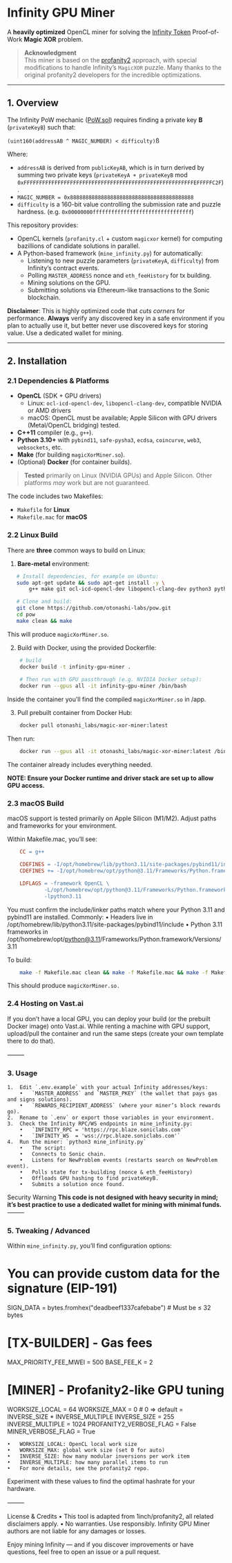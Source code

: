 # Infinity GPU Miner

A **heavily optimized** OpenCL miner for solving the [Infinity Token](https://github.com/8finity-xyz/protocol) Proof-of-Work **Magic XOR** problem.  

> **Acknowledgment**  
> This miner is based on the [profanity2](https://github.com/1inch/profanity2) approach, with special modifications to handle Infinity’s `MagicXOR` puzzle. Many thanks to the original profanity2 developers for the incredible optimizations.

---

## 1. Overview

The Infinity PoW mechanic ([PoW.sol](https://github.com/8finity-xyz/protocol/blob/main/contracts/PoW.sol)) requires finding a private key **B** (`privateKeyB`) such that:

`(uint160(addressAB ^ MAGIC_NUMBER) < difficulty)`ß

Where:
- `addressAB` is derived from `publicKeyAB`, which is in turn derived by summing two private keys (`privateKeyA + privateKeyB` mod `0xFFFFFFFFFFFFFFFFFFFFFFFFFFFFFFFFFFFFFFFFFFFFFFFFFFFFFFFEFFFFFC2F`).
- `MAGIC_NUMBER = 0x8888888888888888888888888888888888888888`
- `difficulty` is a 160-bit value controlling the submission rate and puzzle hardness. (e.g. `0x00000000ffffffffffffffffffffffffffffffff`)

This repository provides:
- OpenCL kernels (`profanity.cl` + custom `magicxor` kernel) for computing bazillions of candidate solutions in parallel.
- A Python-based framework (`mine_infinity.py`) for automatically:
  - Listening to new puzzle parameters (`privateKeyA`, `difficulty`) from Infinity’s contract events.
  - Polling `MASTER_ADDRESS` nonce and `eth_feeHistory` for tx building.
  - Mining solutions on the GPU.
  - Submitting solutions via Ethereum-like transactions to the Sonic blockchain.

**Disclaimer**: This is highly optimized code that *cuts corners* for performance. **Always** verify any discovered key in a safe environment if you plan to actually use it, but better never use discovered keys for storing value. Use a dedicated wallet for mining.

---

## 2. Installation

### 2.1 Dependencies & Platforms

- **OpenCL** (SDK + GPU drivers)  
  - Linux: `ocl-icd-opencl-dev`, `libopencl-clang-dev`, compatible NVIDIA or AMD drivers
  - macOS: OpenCL must be available; Apple Silicon with GPU drivers (Metal/OpenCL bridging) tested.
- **C++11** compiler (e.g., `g++`).
- **Python 3.10+** with `pybind11`, `safe-pysha3`, `ecdsa`, `coincurve`, `web3`, `websockets`, etc.
- **Make** (for building `magicXorMiner.so`).
- (Optional) **Docker** (for container builds).

> **Tested** primarily on Linux (NVIDIA GPUs) and Apple Silicon. Other platforms *may* work but are not guaranteed.

The code includes two Makefiles:
- `Makefile` for **Linux**
- `Makefile.mac` for **macOS**  

### 2.2 Linux Build

There are **three** common ways to build on Linux:

1. **Bare-metal** environment:
```bash
   # Install dependencies, for example on Ubuntu:
   sudo apt-get update && sudo apt-get install -y \
       g++ make git ocl-icd-opencl-dev libopencl-clang-dev python3 python3-pip

   # Clone and build:
   git clone https://github.com/otonashi-labs/pow.git
   cd pow
   make clean && make
```

This will produce `magicXorMiner.so`.

2. Build with Docker, using the provided Dockerfile:
```bash
    # build
    docker build -t infinity-gpu-miner .
    
    # Then run with GPU passthrough (e.g. NVIDIA Docker setup):
    docker run --gpus all -it infinity-gpu-miner /bin/bash
 ```

Inside the container you’ll find the compiled `magicXorMiner.so` in /app.

3. Pull prebuilt container from Docker Hub:
```bash
    docker pull otonashi_labs/magic-xor-miner:latest
```
Then run:
```bash
    docker run --gpus all -it otonashi_labs/magic-xor-miner:latest /bin/bash
```
The container already includes everything needed.

**NOTE: Ensure your Docker runtime and driver stack are set up to allow GPU access.**

### 2.3 macOS Build

macOS support is tested primarily on Apple Silicon (M1/M2). Adjust paths and frameworks for your environment.

Within Makefile.mac, you’ll see:

```makefile
    CC = g++

    CDEFINES = -I/opt/homebrew/lib/python3.11/site-packages/pybind11/include
    CDEFINES += -I/opt/homebrew/opt/python@3.11/Frameworks/Python.framework/Versions/3.11/include/python3.11

    LDFLAGS = -framework OpenCL \
            -L/opt/homebrew/opt/python@3.11/Frameworks/Python.framework/Versions/3.11/lib \
            -lpython3.11

```
You must confirm the include/linker paths match where your Python 3.11 and pybind11 are installed. Commonly:
	•	Headers live in /opt/homebrew/lib/python3.11/site-packages/pybind11/include
	•	Python 3.11 frameworks in /opt/homebrew/opt/python@3.11/Frameworks/Python.framework/Versions/3.11

To build:
```bash
    make -f Makefile.mac clean && make -f Makefile.mac && make -f Makefile.mac clean
```

This should produce `magicXorMiner.so.`

### 2.4 Hosting on Vast.ai

If you don’t have a local GPU, you can deploy your build (or the prebuilt Docker image) onto Vast.ai. While renting a machine with GPU support, upload/pull the container and run the same steps (create your own template there to do that).

⸻

### 3. Usage
	1.	Edit `.env.example` with your actual Infinity addresses/keys:
        •	`MASTER_ADDRESS` and `MASTER_PKEY` (the wallet that pays gas and signs solutions).
        •	`REWARDS_RECIPIENT_ADDRESS` (where your miner’s block rewards go).
	2.	Rename to `.env` or export those variables in your environment.
	3.	Check the Infinity RPC/WS endpoints in mine_infinity.py:
        •   `INFINITY_RPC = 'https://rpc.blaze.soniclabs.com'`
        •   `INFINITY_WS  = 'wss://rpc.blaze.soniclabs.com'`
    4.	Run the miner: `python3 mine_infinity.py`
        •	The script:
        •	Connects to Sonic chain.
        •	Listens for NewProblem events (restarts search on NewProblem event).
        •   Polls state for tx-building (nonce & eth_feeHistory)
        •	Offloads GPU hashing to find privateKeyB.
        •	Submits a solution once found. 
    

Security Warning
**This code is not designed with heavy security in mind; it’s best practice to use a dedicated wallet for mining with minimal funds.**
⸻

### 5. Tweaking / Advanced

Within `mine_infinity.py`, you’ll find configuration options:

# You can provide custom data for the signature (EIP-191)
SIGN_DATA = bytes.fromhex("deadbeef1337cafebabe")  # Must be ≤ 32 bytes

# [TX-BUILDER] - Gas fees
MAX_PRIORITY_FEE_MWEI = 500
BASE_FEE_K = 2

# [MINER] - Profanity2-like GPU tuning
WORKSIZE_LOCAL = 64
WORKSIZE_MAX = 0      # 0 => default = INVERSE_SIZE * INVERSE_MULTIPLE
INVERSE_SIZE = 255
INVERSE_MULTIPLE = 1024
PROFANITY2_VERBOSE_FLAG = False
MINER_VERBOSE_FLAG = True

	•	WORKSIZE_LOCAL: OpenCL local work size
	•	WORKSIZE_MAX: global work size (set 0 for auto)
	•	INVERSE_SIZE: how many modular inversions per work item
	•	INVERSE_MULTIPLE: how many parallel items to run
	•	For more details, see the profanity2 repo.

Experiment with these values to find the optimal hashrate for your hardware.

⸻

License & Credits
	•	This tool is adapted from 1inch/profanity2, all related disclaimers apply.
	•	No warranties. Use responsibly. Infinity GPU Miner authors are not liable for any damages or losses.

Enjoy mining Infinity — and if you discover improvements or have questions, feel free to open an issue or a pull request.

